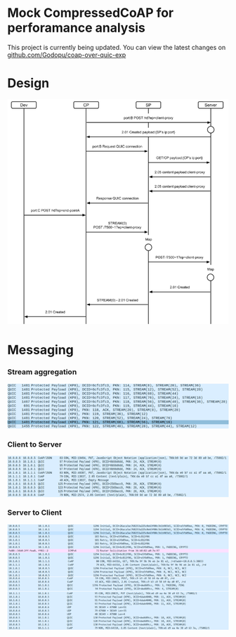 # Mock CompressedCoAP for perforamance analysis

This project is currently being updated. You can view the latest changes on [github.com/Godopu/coap-over-quic-exp](https://github.com/Godopu/coap-over-quic-exp)

# Design
![](.README.assets/009a4295-87a0-49ef-afef-3ccfae4ba66c.png)

# Messaging
### Stream aggregation 
![](.README.assets/cb288c85-8288-4263-b89d-729c9860233e.png)

### Client to Server
![](.README.assets/583efb02-7f3a-4c48-ae5a-b417e4e28365.png)

### Server to Client
![](.README.assets/ec217357-0be8-4f58-ace9-54496f02ff5d.png)